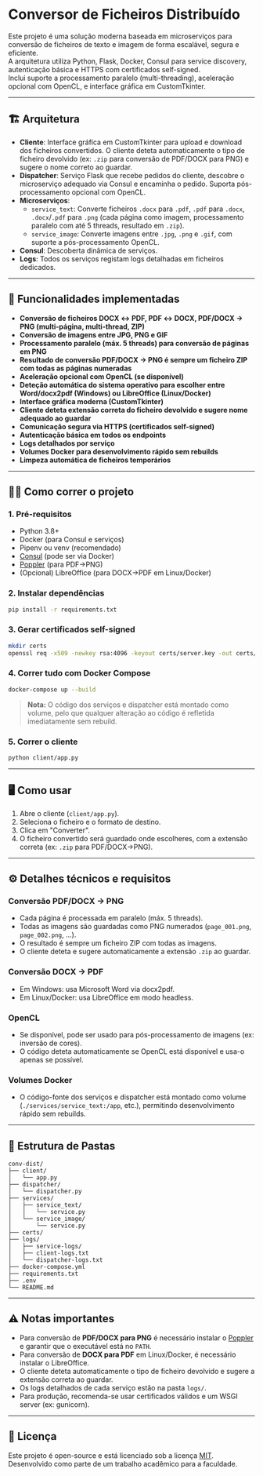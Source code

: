 # Conversor de Ficheiros Distribuído

Este projeto é uma solução moderna baseada em microserviços para conversão de ficheiros de texto e imagem de forma escalável, segura e eficiente.  
A arquitetura utiliza Python, Flask, Docker, Consul para service discovery, autenticação básica e HTTPS com certificados self-signed.  
Inclui suporte a processamento paralelo (multi-threading), aceleração opcional com OpenCL, e interface gráfica em CustomTkinter.

---

## 🏗️ Arquitetura

- **Cliente**: Interface gráfica em CustomTkinter para upload e download dos ficheiros convertidos. O cliente deteta automaticamente o tipo de ficheiro devolvido (ex: `.zip` para conversão de PDF/DOCX para PNG) e sugere o nome correto ao guardar.
- **Dispatcher**: Serviço Flask que recebe pedidos do cliente, descobre o microserviço adequado via Consul e encaminha o pedido. Suporta pós-processamento opcional com OpenCL.
- **Microserviços**:
  - `service_text`: Converte ficheiros `.docx` para `.pdf`, `.pdf` para `.docx`, `.docx`/`.pdf` para `.png` (cada página como imagem, processamento paralelo com até 5 threads, resultado em `.zip`).
  - `service_image`: Converte imagens entre `.jpg`, `.png` e `.gif`, com suporte a pós-processamento OpenCL.
- **Consul**: Descoberta dinâmica de serviços.
- **Logs**: Todos os serviços registam logs detalhadas em ficheiros dedicados.

---

## 🚀 Funcionalidades implementadas

- **Conversão de ficheiros DOCX ↔ PDF, PDF ↔ DOCX, PDF/DOCX → PNG (multi-página, multi-thread, ZIP)**
- **Conversão de imagens entre JPG, PNG e GIF**
- **Processamento paralelo (máx. 5 threads) para conversão de páginas em PNG**
- **Resultado de conversão PDF/DOCX → PNG é sempre um ficheiro ZIP com todas as páginas numeradas**
- **Aceleração opcional com OpenCL (se disponível)**
- **Deteção automática do sistema operativo para escolher entre Word/docx2pdf (Windows) ou LibreOffice (Linux/Docker)**
- **Interface gráfica moderna (CustomTkinter)**
- **Cliente deteta extensão correta do ficheiro devolvido e sugere nome adequado ao guardar**
- **Comunicação segura via HTTPS (certificados self-signed)**
- **Autenticação básica em todos os endpoints**
- **Logs detalhados por serviço**
- **Volumes Docker para desenvolvimento rápido sem rebuilds**
- **Limpeza automática de ficheiros temporários**

---

## 🏃‍♂️ Como correr o projeto

### 1. Pré-requisitos

- Python 3.8+
- Docker (para Consul e serviços)
- Pipenv ou venv (recomendado)
- [Consul](https://www.consul.io/) (pode ser via Docker)
- [Poppler](https://github.com/oschwartz10612/poppler-windows/releases/) (para PDF→PNG)
- (Opcional) LibreOffice (para DOCX→PDF em Linux/Docker)

### 2. Instalar dependências

```bash
pip install -r requirements.txt
```

### 3. Gerar certificados self-signed

```bash
mkdir certs
openssl req -x509 -newkey rsa:4096 -keyout certs/server.key -out certs/server.crt -days 365 -nodes -subj "/CN=localhost"
```

### 4. Correr tudo com Docker Compose

```bash
docker-compose up --build
```

> **Nota:** O código dos serviços e dispatcher está montado como volume, pelo que qualquer alteração ao código é refletida imediatamente sem rebuild.

### 5. Correr o cliente

```bash
python client/app.py
```

---

## 🖥️ Como usar

1. Abre o cliente (`client/app.py`).
2. Seleciona o ficheiro e o formato de destino.
3. Clica em "Converter".
4. O ficheiro convertido será guardado onde escolheres, com a extensão correta (ex: `.zip` para PDF/DOCX→PNG).

---

## ⚙️ Detalhes técnicos e requisitos

### Conversão PDF/DOCX → PNG

- Cada página é processada em paralelo (máx. 5 threads).
- Todas as imagens são guardadas como PNG numerados (`page_001.png`, `page_002.png`, ...).
- O resultado é sempre um ficheiro ZIP com todas as imagens.
- O cliente deteta e sugere automaticamente a extensão `.zip` ao guardar.

### Conversão DOCX → PDF

- Em Windows: usa Microsoft Word via docx2pdf.
- Em Linux/Docker: usa LibreOffice em modo headless.

### OpenCL

- Se disponível, pode ser usado para pós-processamento de imagens (ex: inversão de cores).
- O código deteta automaticamente se OpenCL está disponível e usa-o apenas se possível.

### Volumes Docker

- O código-fonte dos serviços e dispatcher está montado como volume (`./services/service_text:/app`, etc.), permitindo desenvolvimento rápido sem rebuilds.

---

## 📂 Estrutura de Pastas

```
conv-dist/
├── client/
│   └── app.py
├── dispatcher/
│   └── dispatcher.py
├── services/
│   ├── service_text/
│   │   └── service.py
│   └── service_image/
│       └── service.py
├── certs/
├── logs/
│   ├── service-logs/
│   ├── client-logs.txt
│   └── dispatcher-logs.txt
├── docker-compose.yml
├── requirements.txt
├── .env
└── README.md
```

---

## ⚠️ Notas importantes

- Para conversão de **PDF/DOCX para PNG** é necessário instalar o [Poppler](https://github.com/oschwartz10612/poppler-windows/releases/) e garantir que o executável está no `PATH`.
- Para conversão de **DOCX para PDF** em Linux/Docker, é necessário instalar o LibreOffice.
- O cliente deteta automaticamente o tipo de ficheiro devolvido e sugere a extensão correta ao guardar.
- Os logs detalhados de cada serviço estão na pasta `logs/`.
- Para produção, recomenda-se usar certificados válidos e um WSGI server (ex: gunicorn).

---

## 📄 Licença

Este projeto é open-source e está licenciado sob a licença [MIT](https://opensource.org/licenses/MIT).  
Desenvolvido como parte de um trabalho acadêmico para a faculdade.

